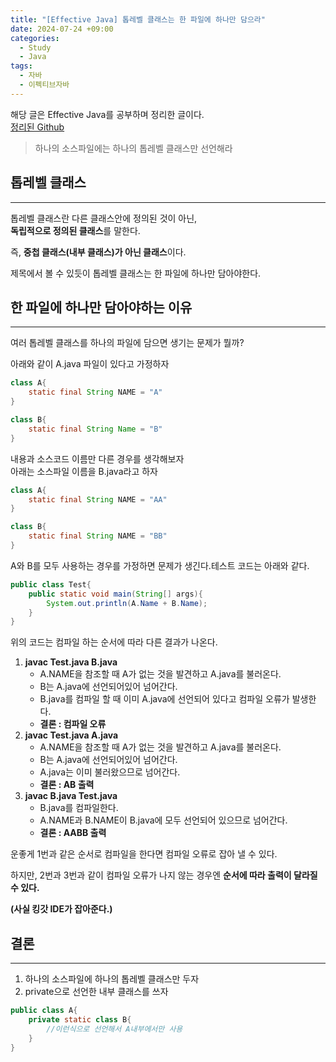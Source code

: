 ```yaml
---
title: "[Effective Java] 톱레벨 클래스는 한 파일에 하나만 담으라"
date: 2024-07-24 +09:00
categories:
  - Study
  - Java
tags:
  - 자바
  - 이펙티브자바
---
```

해당 글은 Effective Java를 공부하며 정리한 글이다.     
[정리된 Github](https://github.com/gardenzeeero/effective-java-study)

>하나의 소스파일에는 하나의 톱레벨 클래스만 선언해라

## 톱레벨 클래스
---
톱레벨 클래스란 다른 클래스안에 정의된 것이 아닌,   
**독립적으로 정의된 클래스**를 말한다.

즉, **중첩 클래스(내부 클래스)가 아닌 클래스**이다.

제목에서 볼 수 있듯이 톱레벨 클래스는 한 파일에 하나만 담아야한다.

## 한 파일에 하나만 담아야하는 이유
---
여러 톱레벨 클래스를 하나의 파일에 담으면 생기는 문제가 뭘까?

아래와 같이 A.java 파일이 있다고 가정하자

```java
class A{
	static final String NAME = "A"
}

class B{
	static final String Name = "B"
}
```

내용과 소스코드 이름만 다른 경우를 생각해보자    
아래는 소스파일 이름을 B.java라고 하자

```java
class A{
	static final String NAME = "AA"
}

class B{
	static final String NAME = "BB"
}
```

A와 B를 모두 사용하는 경우를 가정하면 문제가 생긴다.테스트 코드는 아래와 같다.

```java
public class Test{
	public static void main(String[] args){
		System.out.println(A.Name + B.Name);
	}
}
```

위의 코드는 컴파일 하는 순서에 따라 다른 결과가 나온다.
1. **javac Test.java B.java**
	- A.NAME을 참조할 때 A가 없는 것을 발견하고 A.java를 불러온다.
	- B는 A.java에 선언되어있어 넘어간다.
	- B.java를 컴파일 할 때 이미 A.java에 선언되어 있다고 컴파일 오류가 발생한다.
	- **결론 : 컴파일 오류**
2. **javac Test.java A.java**
	- A.NAME을 참조할 때 A가 없는 것을 발견하고 A.java를 불러온다.
	- B는 A.java에 선언되어있어 넘어간다.
	- A.java는 이미 불러왔으므로 넘어간다.
	- **결론 : AB 출력**
3. **javac B.java Test.java**
	- B.java를 컴파일한다.
	- A.NAME과 B.NAME이 B.java에 모두 선언되어 있으므로 넘어간다.
	- **결론 : AABB 출력**

운좋게 1번과 같은 순서로 컴파일을 한다면 컴파일 오류로 잡아 낼 수 있다.

하지만, 2번과 3번과 같이 컴파일 오류가 나지 않는 경우엔 **순서에 따라 출력이 달라질 수 있다.**

**(사실 킹갓 IDE가 잡아준다.)**

## 결론
---
1. 하나의 소스파일에 하나의 톱레벨 클래스만 두자
2. private으로 선언한 내부 클래스를 쓰자

```java
public class A{
	private static class B{
		//이런식으로 선언해서 A내부에서만 사용
	}
}
```